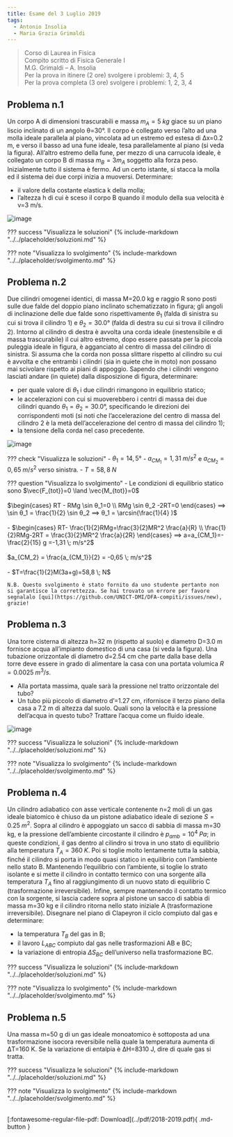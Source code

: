 ```yaml
---
title: Esame del 3 Luglio 2019
tags:
  - Antonio Insolia
  - Maria Grazia Grimaldi
---
```


>Corso di Laurea in Fisica <br>
Compito scritto di Fisica Generale I <br>
M.G. Grimaldi – A. Insolia <br>
Per la prova in itinere (2 ore) svolgere i problemi: 3, 4, 5 <br>
Per la prova completa (3 ore) svolgere i problemi: 1, 2, 3, 4 <br>

## Problema n.1
Un corpo A di dimensioni trascurabili e massa $m_A=5 \; kg$ giace su un piano liscio inclinato di un angolo θ=30°. Il corpo è collegato verso l’alto ad una molla ideale parallela al piano, vincolata ad un estremo ed estesa di Δx=0.2 m, e verso il basso ad una fune ideale, tesa parallelamente al piano (si veda la figura). All’altro estremo della fune, per mezzo di una carrucola ideale, è collegato un corpo B di massa $m_B=3 m_A$ soggetto alla forza peso. Inizialmente tutto il sistema è fermo. Ad un certo istante, si stacca la molla ed il sistema dei due corpi inizia a muoversi. Determinare: 

- il valore della costante elastica k della molla; 
- l’altezza h di cui è sceso il corpo B quando il modulo della sua velocità è v=3 m/s.

![image](https://user-images.githubusercontent.com/77018886/153268062-32269cf3-6021-42d5-992d-9df40e5e4a63.png)

??? success "Visualizza le soluzioni"
    {% include-markdown "../../placeholder/soluzioni.md" %}

??? note "Visualizza lo svolgimento"
    {% include-markdown "../../placeholder/svolgimento.md" %}

## Problema n.2
Due cilindri omogenei identici, di massa M=20.0 kg e raggio R sono posti sulle due falde del doppio piano inclinato schematizzato in figura; gli angoli di inclinazione delle due falde sono rispettivamente $θ_1$ (falda di sinistra su cui si trova il cilindro 1) e $θ_2=30.0°$ (falda di destra su cui si trova il cilindro 2). Intorno al cilindro di destra è avvolta una corda ideale (inestensibile e di massa trascurabile) il cui altro estremo, dopo essere passata per la piccola puleggia ideale in figura, è agganciato al centro di massa del cilindro di sinistra. Si assuma che la corda non possa slittare rispetto al cilindro su cui è avvolta e che entrambi i cilindri (sia in quiete che in moto) non possano mai scivolare rispetto ai piani di appoggio. Sapendo che i cilindri vengono lasciati andare (in quiete) dalla disposizione di figura, determinare: 

- per quale valore di $θ_1$ i due cilindri rimangono in equilibrio statico; 
- le accelerazioni con cui si muoverebbero i centri di massa dei due cilindri quando $θ_1=θ_2= 30.0°$, specificando le direzioni dei corrispondenti moti (si noti che l’accelerazione del centro di massa del cilindro 2 è la metà dell’accelerazione del centro di massa del cilindro 1); 
- la tensione della corda nel caso precedente.

![image](https://user-images.githubusercontent.com/77018886/153268128-5e702075-baef-4176-aa93-ce452e2bdece.png)

??? check "Visualizza le soluzioni"
    - $θ_1=14,5°$
    - $a_{CM_1} =1,31 \; m/s^2$ e $a_{CM_2} =0,65 \; m/s^2$ verso sinistra.
    - $T=58,8 \; N$

??? question "Visualizza lo svolgimento"
    - Le condizioni di equilibrio statico sono $\vec{F_{tot}}=0 \land \vec{M_{tot}}=0$ <br> <br> $\begin{cases} RT - RMg \sin θ_1=0 \\ RMg \sin θ_2 -2RT=0 \end{cases} ⟹ \sin θ_1 = \frac{1}{2} \sin θ_2 ⟹ θ_1 = \arcsin(\frac{1}{4} )$ <br> <br>
    - $\begin{cases} RT- \frac{1}{2}RMg=\frac{3}{2}MR^2 \frac{a}{R} \\ \frac{1}{2}RMg-2RT = \frac{3}{2}MR^2 \frac{a}{2R} \end{cases} ⟹ a=a_{CM_1}=- \frac{2}{15} g =-1,31 \; m/s^2$ <br> <br> $a_{CM_2} = \frac{a_{CM_1}}{2} = -0,65 \; m/s^2$ <br> <br>
    - $T=\frac{1}{2}M(3a+g)=58,8 \; N$
    
    N.B. Questo svolgimento è stato fornito da uno studente pertanto non si garantisce la correttezza. Se hai trovato un errore per favore segnalalo [qui](https://github.com/UNICT-DMI/DFA-compiti/issues/new), grazie!

## Problema n.3
Una torre cisterna di altezza h=32 m (rispetto al suolo) e diametro D=3.0 m fornisce acqua all’impianto domestico di una casa (si veda la figura). Una tubazione orizzontale di diametro d=2.54 cm che parte dalla base della torre deve essere in grado di alimentare la casa con una portata volumica $R=0.0025 \; m^3/s$. 

- Alla portata massima, quale sarà la pressione nel tratto orizzontale del tubo? 
- Un tubo più piccolo di diametro d’=1.27 cm, rifornisce il terzo piano della casa a 7.2 m di altezza dal suolo. Quali sono la velocità e la pressione dell’acqua in questo tubo? Trattare l’acqua come un fluido ideale.

![image](https://user-images.githubusercontent.com/77018886/153268183-bf87c15f-ac2e-4705-ad84-c8c18d3ac099.png)

??? success "Visualizza le soluzioni"
    {% include-markdown "../../placeholder/soluzioni.md" %}

??? note "Visualizza lo svolgimento"
    {% include-markdown "../../placeholder/svolgimento.md" %}

## Problema n.4
Un cilindro adiabatico con asse verticale contenente n=2 moli di un gas ideale biatomico è chiuso da un pistone adiabatico ideale di sezione $S=0.25 \; m^2$. Sopra al cilindro è appoggiato un sacco di sabbia di massa m=30 kg, e la pressione dell’ambiente circostante il cilindro è $p_{amb}=10^4 \; Pa$; in queste condizioni, il gas dentro al cilindro si trova in uno stato di equilibrio alla temperatura $T_A= 360 \; K$. Poi si toglie molto lentamente tutta la sabbia, finché il cilindro si porta in modo quasi statico in equilibrio con l’ambiente nello stato B. Mantenendo l’equilibrio con l’ambiente, si toglie lo strato isolante e si mette il cilindro in contatto termico con una sorgente alla temperatura $T_A$ fino al raggiungimento di un nuovo stato di equilibrio C (trasformazione irreversibile). Infine, sempre mantenendo il contatto termico con la sorgente, si lascia cadere sopra al pistone un sacco di sabbia di massa m=30 kg e il cilindro ritorna nello stato iniziale A (trasformazione irreversibile). Disegnare nel piano di Clapeyron il ciclo compiuto dal gas e determinare: 

- la temperatura $T_B$ del gas in B; 
- il lavoro $L_{ABC}$ compiuto dal gas nelle trasformazioni AB e BC; 
- la variazione di entropia $ΔS_{BC}$ dell’universo nella trasformazione BC.

??? success "Visualizza le soluzioni"
    {% include-markdown "../../placeholder/soluzioni.md" %}

??? note "Visualizza lo svolgimento"
    {% include-markdown "../../placeholder/svolgimento.md" %}

## Problema n.5
Una massa m=50 g di un gas ideale monoatomico è sottoposta ad una trasformazione isocora reversibile nella quale la temperatura aumenta di ΔT=160 K. Se la variazione di entalpia è ΔH=8310 J, dire di quale gas si tratta.

??? success "Visualizza le soluzioni"
    {% include-markdown "../../placeholder/soluzioni.md" %}

??? note "Visualizza lo svolgimento"
    {% include-markdown "../../placeholder/svolgimento.md" %}

<br>
[:fontawesome-regular-file-pdf: Download](../pdf/2018-2019.pdf){ .md-button }